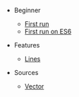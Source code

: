* Beginner
    * [First run](docs/beginner/first-run.md)
    * [First run on ES6](docs/beginner/first-run-es6.md)
    
* Features
    * [Lines](docs/features/lines.md)
    
* Sources
    * [Vector](docs/sources/vector.md)
